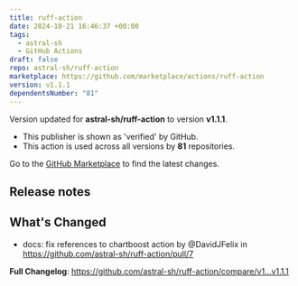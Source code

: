```yaml
---
title: ruff-action
date: 2024-10-21 16:46:37 +00:00
tags:
  - astral-sh
  - GitHub Actions
draft: false
repo: astral-sh/ruff-action
marketplace: https://github.com/marketplace/actions/ruff-action
version: v1.1.1
dependentsNumber: "81"
---
```



Version updated for **astral-sh/ruff-action** to version **v1.1.1**.
- This publisher is shown as 'verified' by GitHub.
- This action is used across all versions by **81** repositories.

Go to the [GitHub Marketplace](https://github.com/marketplace/actions/ruff-action) to find the latest changes.

## Release notes

## What's Changed

* docs: fix references to chartboost action by @DavidJFelix in https://github.com/astral-sh/ruff-action/pull/7

**Full Changelog**: https://github.com/astral-sh/ruff-action/compare/v1...v1.1.1
